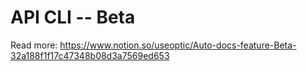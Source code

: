 # API CLI -- Beta
Read more: https://www.notion.so/useoptic/Auto-docs-feature-Beta-32a188f1f17c47348b08d3a7569ed653


